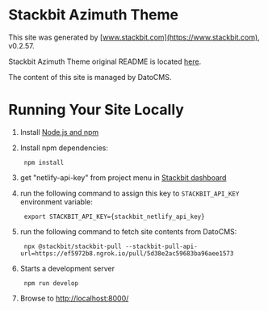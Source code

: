# Stackbit Azimuth Theme

This site was generated by [www.stackbit.com](https://www.stackbit.com), v0.2.57.

Stackbit Azimuth Theme original README is located [here](./README.theme.md).

The content of this site is managed by DatoCMS.

# Running Your Site Locally

1. Install [Node.js and npm](https://nodejs.org/en/)

1. Install npm dependencies:

        npm install

1. get "netlify-api-key" from project menu in [Stackbit dashboard](https://app.stackbit.com/dashboard)

1. run the following command to assign this key to `STACKBIT_API_KEY` environment variable:

        export STACKBIT_API_KEY={stackbit_netlify_api_key}

1. run the following command to fetch site contents from DatoCMS:

        npx @stackbit/stackbit-pull --stackbit-pull-api-url=https://ef5972b8.ngrok.io/pull/5d38e2ac59683ba96aee1573

1. Starts a development server

        npm run develop

1. Browse to [http://localhost:8000/](http://localhost:8000/)
